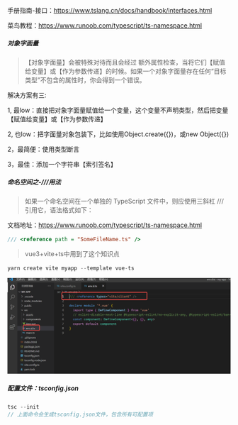 手册指南-接口：https://www.tslang.cn/docs/handbook/interfaces.html

菜鸟教程：https://www.runoob.com/typescript/ts-namespace.html

##### 对象字面量
>【对象字面量】会被特殊对待而且会经过 额外属性检查，当将它们【赋值给变量】或【作为参数传递】的时候。如果一个对象字面量存在任何“目标类型”不包含的属性时，你会得到一个错误。

解决方案有三:

1, 最low：直接把对象字面量赋值给一个变量，这个变量不声明类型，然后把变量【赋值给变量】或【作为参数传递】

2, 也low：把字面量对象包装下，比如使用Object.create({})，或new Object({})

2，最简便：使用类型断言

3，最佳：添加一个字符串【索引签名】

##### 命名空间之-///用法
> 如果一个命名空间在一个单独的 TypeScript 文件中，则应使用三斜杠 /// 引用它，语法格式如下：

文档地址：https://www.runoob.com/typescript/ts-namespace.html
```javascript
/// <reference path = "SomeFileName.ts" />
```

> vue3+vite+ts中用到了这个知识点

```javascript
yarn create vite myapp --template vue-ts
```
![](./namespace.png)


##### 配置文件：tsconfig.json

```javascript
tsc --init
// 上面命令会生成tsconfig.json文件，包含所有可配置项
```
